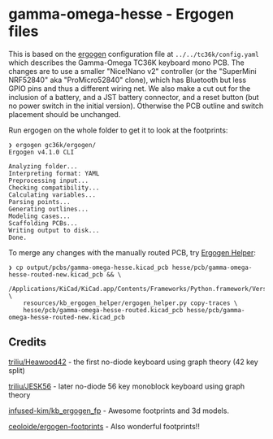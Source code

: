 # gamma-omega-hesse - Ergogen files

This is based on the [ergogen](https://github.com/ergogen/ergogen) configuration file
at `../../tc36k/config.yaml` which describes the Gamma-Omega TC36K keyboard mono PCB.
The changes are to use a smaller "Nice!Nano v2" controller (or the "SuperMini NRF52840"
aka "ProMicro52840" clone), which has Bluetooth but less GPIO pins and thus a different
wiring net. We also make a cut out for the inclusion of a battery, and a JST battery
connector, and a reset button (but no power switch in the initial version).
Otherwise the PCB outline and switch placement should be unchanged.

Run ergogen on the whole folder to get it to look at the footprints:

```console
❯ ergogen gc36k/ergogen/
Ergogen v4.1.0 CLI

Analyzing folder...
Interpreting format: YAML
Preprocessing input...
Checking compatibility...
Calculating variables...
Parsing points...
Generating outlines...
Modeling cases...
Scaffolding PCBs...
Writing output to disk...
Done.
```

To merge any changes with the manually routed PCB, try [Ergogen
Helper](https://github.com/infused-kim/kb_ergogen_helper):

```
❯ cp output/pcbs/gamma-omega-hesse.kicad_pcb hesse/pcb/gamma-omega-hesse-routed-new.kicad_pcb && \
    /Applications/KiCad/KiCad.app/Contents/Frameworks/Python.framework/Versions/Current/bin/python3 \
    resources/kb_ergogen_helper/ergogen_helper.py copy-traces \
    hesse/pcb/gamma-omega-hesse-routed.kicad_pcb hesse/pcb/gamma-omega-hesse-routed-new.kicad_pcb
```


## Credits

[triliu/Heawood42](https://github.com/triliu/Heawood42) - the first no-diode keyboard using graph theory (42 key split)

[triliu/JESK56](https://github.com/triliu/JESK56) - later no-diode 56 key monoblock keyboard using graph theory

[infused-kim/kb_ergogen_fp](https://github.com/infused-kim/kb_ergogen_fp) - Awesome footprints and 3d models.

[ceoloide/ergogen-footprints](https://github.com/ceoloide/ergogen-footprints) - Also wonderful footprints!!
